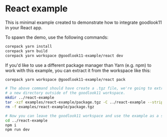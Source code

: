 # React example

This is minimal example created to demonstrate how to integrate goodlook11 in your
React app.

To spawn the demo, use the following commands:

```sh
corepack yarn install
corepack yarn build
corepack yarn workspace @goodlook11-example/react dev
```

If you'd like to use a different package manager than Yarn  (e.g. npm) to work
with this example, you can extract it from the workspace like this:

```sh
corepack yarn workspace @goodlook11-example/react pack

# The above command should have create a .tgz file, we're going to extract it to
# a new directory outside of the goodlook11 workspace.
mkdir ../react-example
tar -xzf examples/react-example/package.tgz -C ../react-example --strip-components 1
rm -f examples/react-example/package.tgz

# Now you can leave the goodlook11 workspace and use the example as a standalone JS project:
cd ../react-example
npm i
npm run dev
```
